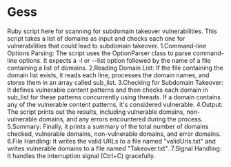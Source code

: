# Gess
Ruby script here for scanning for subdomain takeover vulnerabilities. This script takes a list of domains as input and checks each one for vulnerabilities that could lead to subdomain takeover.
1.Command-line Options Parsing: The script uses the OptionParser class to parse command-line options. It expects a -l or --list option followed by the name of a file containing a list of domains.
2.Reading Domain List: If the file containing the domain list exists, it reads each line, processes the domain names, and stores them in an array called sub_list.
3.Checking for Subdomain Takeover: It defines vulnerable content patterns and then checks each domain in sub_list for these patterns concurrently using threads. If a domain contains any of the vulnerable content patterns, it's considered vulnerable.
4.Output: The script prints out the results, including vulnerable domains, non-vulnerable domains, and any errors encountered during the process.
5.Summary: Finally, it prints a summary of the total number of domains checked, vulnerable domains, non-vulnerable domains, and error domains.
6.File Handling: It writes the valid URLs to a file named "validUrls.txt" and writes vulnerable domains to a file named "Takeover.txt".
7.Signal Handling: It handles the interruption signal (Ctrl+C) gracefully.
